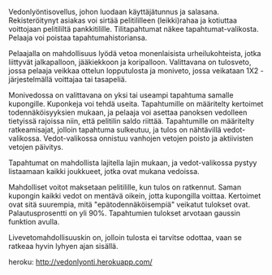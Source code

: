 Vedonlyöntisovellus, johon luodaan käyttäjätunnus ja salasana. Rekisteröitynyt asiakas voi sirtää pelitililleen (leikki)rahaa ja kotiuttaa voittojaan pelitililtä pankkitilille. Tilitapahtumat näkee tapahtumat-valikosta. Pelaaja voi poistaa tapahtumahistoriansa.

Pelaajalla on mahdollisuus lyödä vetoa monenlaisista urheilukohteista, jotka liittyvät jalkapalloon, jääkiekkoon ja koripalloon. Valittavana on tulosveto, jossa pelaaja veikkaa ottelun lopputulosta ja moniveto, jossa veikataan 1X2 -järjestelmällä voittajaa tai tasapeliä.

Monivedossa on valittavana on yksi tai useampi tapahtuma samalle kupongille. Kuponkeja voi tehdä useita. Tapahtumille on määritelty kertoimet todennäköisyyksien mukaan, ja pelaaja voi asettaa panoksen vedolleen tietyissä rajoissa niin, että pelitilin saldo riittää. Tapahtumille on määritelty ratkeamisajat, jolloin tapahtuma sulkeutuu, ja tulos on nähtävillä vedot-valikossa. Vedot-valikossa onnistuu vanhojen vetojen poisto ja aktiivisten vetojen päivitys.

Tapahtumat on mahdollista lajitella lajin mukaan, ja vedot-valikossa pystyy listaamaan kaikki joukkueet, jotka ovat mukana vedoissa.

 Mahdolliset voitot maksetaan pelitilille, kun tulos on ratkennut. Saman kupongin kaikki vedot on mentävä oikein, jotta kupongilla voittaa. Kertoimet ovat sitä suurempia, mitä "epätodennäköisempiä" veikatut tulokset ovat.  Palautusprosentti on yli 90%. Tapahtumien tulokset arvotaan gaussin funktion avulla. 
 
Livevetomahdollisuuskin on, jolloin tulosta ei tarvitse odottaa, vaan se ratkeaa hyvin lyhyen ajan sisällä.

heroku: http://vedonlyonti.herokuapp.com/
